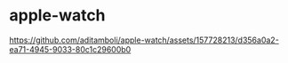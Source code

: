 # apple-watch

https://github.com/aditamboli/apple-watch/assets/157728213/d356a0a2-ea71-4945-9033-80c1c29600b0
